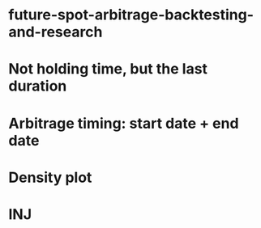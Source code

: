 # future-spot-arbitrage-backtesting-and-research

# Not holding time, but the last duration
# Arbitrage timing: start date + end date
# Density plot

# INJ